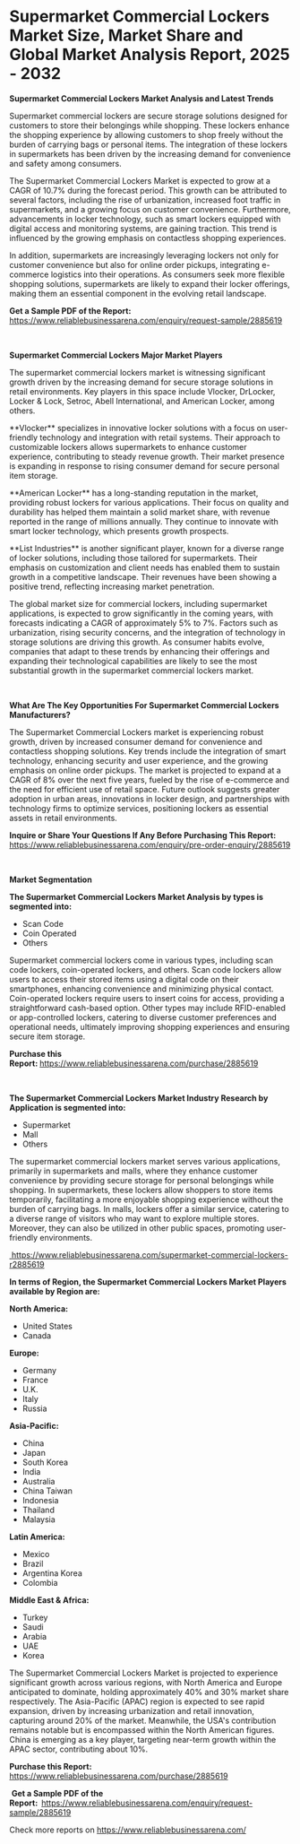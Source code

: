<p><h1>Supermarket Commercial Lockers Market Size, Market Share and Global Market Analysis Report, 2025 - 2032</h1></p><p><strong>Supermarket Commercial Lockers Market Analysis and Latest Trends</strong></p>
<p><p>Supermarket commercial lockers are secure storage solutions designed for customers to store their belongings while shopping. These lockers enhance the shopping experience by allowing customers to shop freely without the burden of carrying bags or personal items. The integration of these lockers in supermarkets has been driven by the increasing demand for convenience and safety among consumers.</p><p>The Supermarket Commercial Lockers Market is expected to grow at a CAGR of 10.7% during the forecast period. This growth can be attributed to several factors, including the rise of urbanization, increased foot traffic in supermarkets, and a growing focus on customer convenience. Furthermore, advancements in locker technology, such as smart lockers equipped with digital access and monitoring systems, are gaining traction. This trend is influenced by the growing emphasis on contactless shopping experiences. </p><p>In addition, supermarkets are increasingly leveraging lockers not only for customer convenience but also for online order pickups, integrating e-commerce logistics into their operations. As consumers seek more flexible shopping solutions, supermarkets are likely to expand their locker offerings, making them an essential component in the evolving retail landscape.</p></p>
<p><strong>Get a Sample PDF of the Report:&nbsp;</strong> <a href="https://www.reliablebusinessarena.com/enquiry/request-sample/2885619?utm_campaign=2868&utm_medium=2&utm_source=Github&utm_content=ia&utm_term=13032025&utm_id=supermarket-commercial-lockers">https://www.reliablebusinessarena.com/enquiry/request-sample/2885619</a></p>
<p>&nbsp;</p>
<p><strong>Supermarket Commercial Lockers Major Market Players</strong></p>
<p><p>The supermarket commercial lockers market is witnessing significant growth driven by the increasing demand for secure storage solutions in retail environments. Key players in this space include Vlocker, DrLocker, Locker & Lock, Setroc, Abell International, and American Locker, among others.</p><p>**Vlocker** specializes in innovative locker solutions with a focus on user-friendly technology and integration with retail systems. Their approach to customizable lockers allows supermarkets to enhance customer experience, contributing to steady revenue growth. Their market presence is expanding in response to rising consumer demand for secure personal item storage.</p><p>**American Locker** has a long-standing reputation in the market, providing robust lockers for various applications. Their focus on quality and durability has helped them maintain a solid market share, with revenue reported in the range of millions annually. They continue to innovate with smart locker technology, which presents growth prospects.</p><p>**List Industries** is another significant player, known for a diverse range of locker solutions, including those tailored for supermarkets. Their emphasis on customization and client needs has enabled them to sustain growth in a competitive landscape. Their revenues have been showing a positive trend, reflecting increasing market penetration.</p><p>The global market size for commercial lockers, including supermarket applications, is expected to grow significantly in the coming years, with forecasts indicating a CAGR of approximately 5% to 7%. Factors such as urbanization, rising security concerns, and the integration of technology in storage solutions are driving this growth. As consumer habits evolve, companies that adapt to these trends by enhancing their offerings and expanding their technological capabilities are likely to see the most substantial growth in the supermarket commercial lockers market.</p></p>
<p>&nbsp;</p>
<p><strong>What Are The Key Opportunities For Supermarket Commercial Lockers Manufacturers?</strong></p>
<p><p>The Supermarket Commercial Lockers market is experiencing robust growth, driven by increased consumer demand for convenience and contactless shopping solutions. Key trends include the integration of smart technology, enhancing security and user experience, and the growing emphasis on online order pickups. The market is projected to expand at a CAGR of 8% over the next five years, fueled by the rise of e-commerce and the need for efficient use of retail space. Future outlook suggests greater adoption in urban areas, innovations in locker design, and partnerships with technology firms to optimize services, positioning lockers as essential assets in retail environments.</p></p>
<p><strong>Inquire or Share Your Questions If Any Before Purchasing This Report:</strong> <a href="https://www.reliablebusinessarena.com/enquiry/pre-order-enquiry/2885619?utm_campaign=2868&utm_medium=2&utm_source=Github&utm_content=ia&utm_term=13032025&utm_id=supermarket-commercial-lockers">https://www.reliablebusinessarena.com/enquiry/pre-order-enquiry/2885619</a></p>
<p>&nbsp;</p>
<p><strong>Market Segmentation</strong></p>
<p><strong>The Supermarket Commercial Lockers Market Analysis by types is segmented into:</strong></p>
<p><ul><li>Scan Code</li><li>Coin Operated</li><li>Others</li></ul></p>
<p><p>Supermarket commercial lockers come in various types, including scan code lockers, coin-operated lockers, and others. Scan code lockers allow users to access their stored items using a digital code on their smartphones, enhancing convenience and minimizing physical contact. Coin-operated lockers require users to insert coins for access, providing a straightforward cash-based option. Other types may include RFID-enabled or app-controlled lockers, catering to diverse customer preferences and operational needs, ultimately improving shopping experiences and ensuring secure item storage.</p></p>
<p><strong>Purchase this Report:&nbsp;</strong><a href="https://www.reliablebusinessarena.com/purchase/2885619?utm_campaign=2868&utm_medium=2&utm_source=Github&utm_content=ia&utm_term=13032025&utm_id=supermarket-commercial-lockers">https://www.reliablebusinessarena.com/purchase/2885619</a></p>
<p>&nbsp;</p>
<p><strong>The Supermarket Commercial Lockers Market Industry Research by Application is segmented into:</strong></p>
<p><ul><li>Supermarket</li><li>Mall</li><li>Others</li></ul></p>
<p><p>The supermarket commercial lockers market serves various applications, primarily in supermarkets and malls, where they enhance customer convenience by providing secure storage for personal belongings while shopping. In supermarkets, these lockers allow shoppers to store items temporarily, facilitating a more enjoyable shopping experience without the burden of carrying bags. In malls, lockers offer a similar service, catering to a diverse range of visitors who may want to explore multiple stores. Moreover, they can also be utilized in other public spaces, promoting user-friendly environments.</p></p>
<p><a href="https://www.reliablebusinessarena.com/supermarket-commercial-lockers-r2885619?utm_campaign=2868&utm_medium=2&utm_source=Github&utm_content=ia&utm_term=13032025&utm_id=supermarket-commercial-lockers">&nbsp;https://www.reliablebusinessarena.com/supermarket-commercial-lockers-r2885619</a></p>
<p><strong>In terms of Region, the Supermarket Commercial Lockers Market Players available by Region are:</strong></p>
<p>
    <p> <strong> North America: </strong>
        <ul>
            <li>United States</li>
            <li>Canada</li>
        </ul>
        </p> 
    <p> <strong> Europe: </strong>
        <ul>
            <li>Germany</li>
            <li>France</li>
            <li>U.K.</li>
            <li>Italy</li>
            <li>Russia</li>
        </ul>
        </p> 
    <p> <strong> Asia-Pacific: </strong>
        <ul>
            <li>China</li>
            <li>Japan</li>
            <li>South Korea</li>
            <li>India</li>
            <li>Australia</li>
            <li>China Taiwan</li>
            <li>Indonesia</li>
            <li>Thailand</li>
            <li>Malaysia</li>
        </ul>
        </p> 
    <p> <strong> Latin America: </strong>
        <ul>
            <li>Mexico</li>
            <li>Brazil</li>
            <li>Argentina Korea</li>
            <li>Colombia</li>
        </ul>
        </p> 
    <p> <strong> Middle East & Africa: </strong>
        <ul>
            <li>Turkey</li>
            <li>Saudi</li>
            <li>Arabia</li>
            <li>UAE</li>
            <li>Korea</li>
        </ul>
    </p>
    </p>
<p><p>The Supermarket Commercial Lockers Market is projected to experience significant growth across various regions, with North America and Europe anticipated to dominate, holding approximately 40% and 30% market share respectively. The Asia-Pacific (APAC) region is expected to see rapid expansion, driven by increasing urbanization and retail innovation, capturing around 20% of the market. Meanwhile, the USA's contribution remains notable but is encompassed within the North American figures. China is emerging as a key player, targeting near-term growth within the APAC sector, contributing about 10%.</p></p>
<p><strong>Purchase this Report: </strong><a href="https://www.reliablebusinessarena.com/purchase/2885619?utm_campaign=2868&utm_medium=2&utm_source=Github&utm_content=ia&utm_term=13032025&utm_id=supermarket-commercial-lockers">https://www.reliablebusinessarena.com/purchase/2885619</a></p>
<p>&nbsp;<strong>Get a Sample PDF of the Report:&nbsp;&nbsp;</strong><a href="https://www.reliablebusinessarena.com/enquiry/request-sample/2885619?utm_campaign=2868&utm_medium=2&utm_source=Github&utm_content=ia&utm_term=13032025&utm_id=supermarket-commercial-lockers">https://www.reliablebusinessarena.com/enquiry/request-sample/2885619</a></p>
<p><strong></strong></p>
<p>Check more reports on <a href="https://www.reliablebusinessarena.com/?utm_campaign=2868&utm_medium=2&utm_source=Github&utm_content=ia&utm_term=13032025&utm_id=supermarket-commercial-lockers">https://www.reliablebusinessarena.com/</a></p>